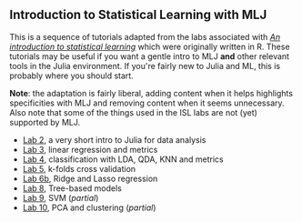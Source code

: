 ## Introduction to Statistical Learning with MLJ

This is a sequence of tutorials adapted from the labs associated with [_An introduction to statistical learning_](http://faculty.marshall.usc.edu/gareth-james/ISL/code.html) which were originally written in R.
These tutorials may be useful if you want a gentle intro to MLJ **and** other relevant tools in the Julia environment.
If you're fairly new to Julia and ML, this is probably where you should start.

**Note**: the adaptation is fairly liberal, adding content when it helps highlights specificities with MLJ and removing content when it seems unnecessary.
Also note that some of the things used in the ISL labs are not (yet) supported by MLJ.

* [Lab 2](/isl/lab-2/), a very short intro to Julia for data analysis
* [Lab 3](/isl/lab-3/), linear regression and metrics
* [Lab 4](/isl/lab-4/), classification with LDA, QDA, KNN and metrics
* [Lab 5](/isl/lab-5/), k-folds cross validation
* [Lab 6b](/isl/lab-6b/), Ridge and Lasso regression
* [Lab 8](/isl/lab-8/), Tree-based models
* [Lab 9](/isl/lab-9/), SVM (_partial_)
* [Lab 10](/isl/lab-10/), PCA and clustering (_partial_)